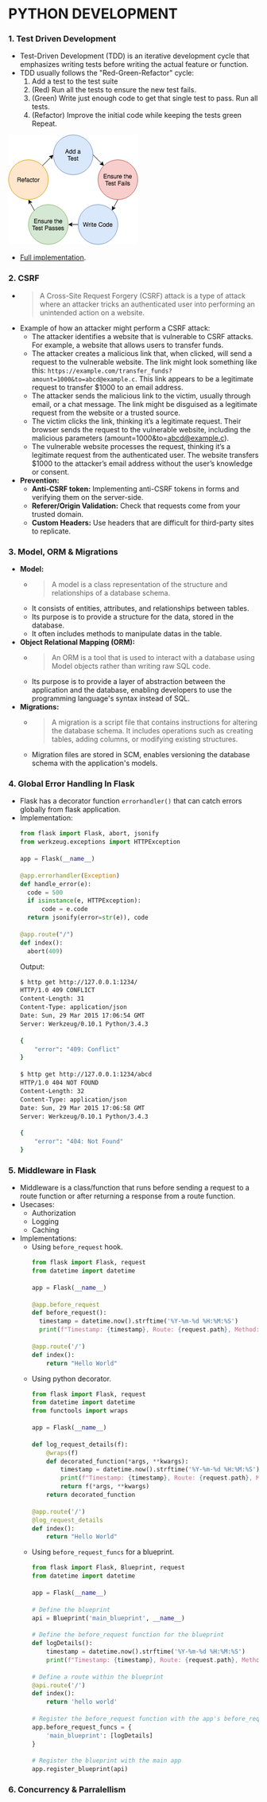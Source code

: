 # PYTHON DEVELOPMENT

### 1. Test Driven Development

- Test-Driven Development (TDD) is an iterative development cycle that emphasizes writing tests before writing the actual feature or function.  
- TDD usually follows the "Red-Green-Refactor" cycle:
  1. Add a test to the test suite
  2. (Red) Run all the tests to ensure the new test fails.
  3. (Green) Write just enough code to get that single test to pass. Run all tests.
  4. (Refactor) Improve the initial code while keeping the tests green Repeat.

![](src/tdd.png)
- [Full implementation](https://github.com/mjhea0/flaskr-tdd).


### 2. CSRF

- > A Cross-Site Request Forgery (CSRF) attack is a type of attack where an attacker tricks an authenticated user into performing an unintended action on a website.
- Example of how an attacker might perform a CSRF attack:
  - The attacker identifies a website that is vulnerable to CSRF attacks. For example, a website that allows users to transfer funds.
  - The attacker creates a malicious link that, when clicked, will send a request to the vulnerable website. The link might look something like this: `https://example.com/transfer_funds?amount=1000&to=abcd@example.c`. This link appears to be a legitimate request to transfer $1000 to an email address.
  - The attacker sends the malicious link to the victim, usually through email, or a chat message. The link might be disguised as a legitimate request from the website or a trusted source.
  - The victim clicks the link, thinking it’s a legitimate request. Their browser sends the request to the vulnerable website, including the malicious parameters (amount=1000&to=abcd@example.c).
  - The vulnerable website processes the request, thinking it’s a legitimate request from the authenticated user. The website transfers $1000 to the attacker’s email address without the user’s knowledge or consent.
- **Prevention:**
  - **Anti-CSRF token:** Implementing anti-CSRF tokens in forms and verifying them on the server-side.
  - **Referer/Origin Validation:** Check that requests come from your trusted domain.
  - **Custom Headers:** Use headers that are difficult for third-party sites to replicate.


### 3. Model, ORM & Migrations

- **Model:**
  - > A model is a class representation of the structure and relationships of a database schema.
  - It consists of entities, attributes, and relationships between tables.
  - Its purpose is to provide a structure for the data, stored in the database.
  - It often includes methods to manipulate datas in the table.
- **Object Relational Mapping (ORM):**
  - > An ORM is a tool that is used to interact with a database using Model objects rather than writing raw SQL code.
  - Its purpose is to provide a layer of abstraction between the application and the database, enabling developers to use the programming language's syntax instead of SQL.
- **Migrations:**
  - > A migration is a script file that contains instructions for altering the database schema. It includes operations such as creating tables, adding columns, or modifying existing structures.
  - Migration files are stored in SCM, enables versioning the database schema with the application's models.


### 4. Global Error Handling In Flask

- Flask has a decorator function `errorhandler()` that can catch errors globally from flask application.
- Implementation:
  ```py
  from flask import Flask, abort, jsonify
  from werkzeug.exceptions import HTTPException

  app = Flask(__name__)

  @app.errorhandler(Exception)
  def handle_error(e):
    code = 500
    if isinstance(e, HTTPException):
        code = e.code
    return jsonify(error=str(e)), code

  @app.route("/")
  def index():
    abort(409)
  ```
  Output:
  ```sh
  $ http get http://127.0.0.1:1234/
  HTTP/1.0 409 CONFLICT
  Content-Length: 31
  Content-Type: application/json
  Date: Sun, 29 Mar 2015 17:06:54 GMT
  Server: Werkzeug/0.10.1 Python/3.4.3

  {
      "error": "409: Conflict"
  }

  $ http get http://127.0.0.1:1234/abcd
  HTTP/1.0 404 NOT FOUND
  Content-Length: 32
  Content-Type: application/json
  Date: Sun, 29 Mar 2015 17:06:58 GMT
  Server: Werkzeug/0.10.1 Python/3.4.3

  {
      "error": "404: Not Found"
  }
  ```


### 5. Middleware in Flask

- Middleware is a class/function that runs before sending a request to a route function or after returning a response from a route function.
- Usecases:
  - Authorization
  - Logging
  - Caching
- Implementations:
  - Using `before_request` hook.
    ```py
    from flask import Flask, request
    from datetime import datetime

    app = Flask(__name__)

    @app.before_request
    def before_request():
      timestamp = datetime.now().strftime('%Y-%m-%d %H:%M:%S')
      print(f"Timestamp: {timestamp}, Route: {request.path}, Method: {request.method}")

    @app.route('/')
    def index():
        return "Hello World"
    ```
  - Using python decorator.
    ```py
    from flask import Flask, request
    from datetime import datetime
    from functools import wraps

    app = Flask(__name__)

    def log_request_details(f):
        @wraps(f)
        def decorated_function(*args, **kwargs):
            timestamp = datetime.now().strftime('%Y-%m-%d %H:%M:%S')
            print(f"Timestamp: {timestamp}, Route: {request.path}, Method: {request.method}")
            return f(*args, **kwargs)
        return decorated_function

    @app.route('/')
    @log_request_details
    def index():
        return "Hello World"
    ```
  - Using `before_request_funcs` for a blueprint.
    ```py
    from flask import Flask, Blueprint, request
    from datetime import datetime

    app = Flask(__name__)

    # Define the blueprint
    api = Blueprint('main_blueprint', __name__)

    # Define the before_request function for the blueprint
    def logDetails():
        timestamp = datetime.now().strftime('%Y-%m-%d %H:%M:%S')
        print(f"Timestamp: {timestamp}, Route: {request.path}, Method: {request.method}")

    # Define a route within the blueprint
    @api.route('/')
    def index():
        return 'hello world'

    # Register the before_request function with the app's before_request_funcs
    app.before_request_funcs = {
        'main_blueprint': [logDetails]
    }

    # Register the blueprint with the main app
    app.register_blueprint(api)
    ```


### 6. Concurrency & Parralellism


